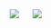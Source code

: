 <a href="https://www.instagram.com/csesc_41st/" target="_blank"> 
<img  src="http://img.shields.io/badge/-csesc_41st-pink?style=social&logo=Instagram&link=https://instagram.com/csesc_41st/"
        style="height : auto; margin-left : 10px; margin-right : 10px;"/></a>
<a href=""> 
 <img src="http://img.shields.io/badge/-inha_cse@naver.com-white?style=flat&logo=Naver&link="
        style="height : auto; margin-left : 10px; margin-right: 10px;"/></a>
        

